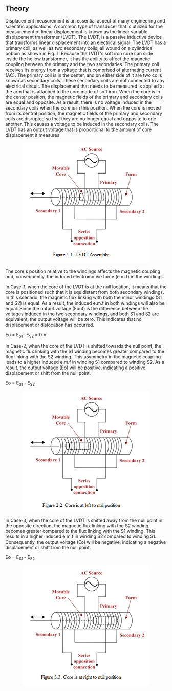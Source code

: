 ## Theory

 Displacement measurement is an essential aspect of many engineering and scientific applications. A common type of transducer that is utilized for the measurement of linear displacement is known as the linear variable displacement transformer (LVDT). The LVDT, is a passive inductive device that transforms linear displacement into an electrical signal. The LVDT has a primary coil, as well as two secondary coils, all wound on a cylindrical bobbin as shown in Fig. 1. Because the LVDT's soft iron core can slide inside the hollow transformer, it has the ability to affect the magnetic coupling between the primary and the two secondaries. The primary coil receives its energy from a voltage that is comprised of alternating current (AC). The primary coil is in the center, and on either side of it are two coils known as secondary coils. These secondary coils are not connected to any electrical circuit. The displacement that needs to be measured is applied at the arm that is attached to the core made of soft iron. When the core is in the center position, the magnetic fields of the primary and secondary coils are equal and opposite. As a result, there is no voltage induced in the secondary coils when the core is in this position. When the core is moved from its central position, the magnetic fields of the primary and secondary coils are disrupted so that they are no longer equal and opposite to one another. This causes a voltage to be induced in the secondary coils. The LVDT has an output voltage that is proportional to the amount of core displacement it measures



<div align="center">
<img class="img-fluid"  src="./images/t1.png" alt=""><br>           
</div>



The core's position relative to the windings affects the magnetic coupling and, consequently, the induced electromotive force (e.m.f) in the windings.

In Case-1, when the core of the LVDT is at the null location, it means that the core is positioned such that it is equidistant from both secondary windings. In this scenario, the magnetic flux linking with both the minor windings (S1 and S2) is equal. As a result, the induced e.m.f in both windings will also be equal. Since the output voltage (Eout) is the difference between the voltages induced in the two secondary windings, and both S1 and S2 are equivalent, the output voltage will be zero. This indicates that no displacement or dislocation has occurred.

Eo = E<sub>S1</sub>– E<sub>S2</sub> = 0 V

In Case-2, when the core of the LVDT is shifted towards the null point, the magnetic flux linking with the S1 winding becomes greater compared to the flux linking with the S2 winding. This asymmetry in the magnetic coupling leads to a higher induced e.m.f in winding S1  compared to winding S2. As a result, the output voltage (Eo) will be positive, indicating a positive displacement or shift from the null point.

Eo = E<sub>S1</sub> - E<sub>S2</sub> 

<div align="center">
<img class="img-fluid"  src="./images/t2.png" alt=""><br>           
</div>


In Case-3, when the core of the LVDT is shifted away from the null point in the opposite direction, the magnetic flux linking with the S2 winding becomes greater compared to the flux linking with the S1 winding. This results in a higher induced e.m.f in winding S2 compared to winding S1. Consequently, the output voltage (Eo) will be negative, indicating a negative displacement or shift from the null point.

Eo = E<sub>S1</sub> - E<sub>S2</sub>  

<div align="center">
<img class="img-fluid"  src="./images/t3.png" alt=""><br> 
</div>				

						
<script id="MathJax-script" async src="https://cdn.jsdelivr.net/npm/mathjax@3/es5/tex-mml-chtml.js"></script>								
